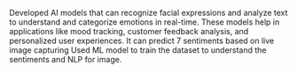 Developed AI models that can recognize facial expressions and analyze text to understand and categorize emotions in real-time. These models help in applications like mood tracking, customer feedback analysis, and personalized user experiences.
It can predict 7 sentiments based on live image capturing
Used ML model to train the dataset to understand the sentiments and NLP for image.
